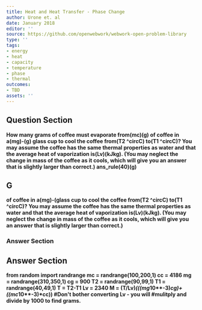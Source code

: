 ```yaml
---
title: Heat and Heat Transfer - Phase Change
author: Urone et. al
date: January 2018
editor: ''
source: https://github.com/openwebwork/webwork-open-problem-library
type: ''
tags:
- energy
- heat
- capacity
- temperature
- phase
- thermal
outcomes:
- TBD
assets: ''
---
```


## Question Section 

<b>
How many grams of coffee must evaporate from(mc)(g) of coffee in a(mg)-(g) glass cup to cool the coffee from(T2 ^circC) to(T1 ^circC)? You may assume the coffee has the same thermal properties as water and that the average heat of vaporization is(Lv)(kJkg). (You may neglect the change in mass of the coffee as it cools, which will give you an answer that is slightly larger than correct.)
ans_rule(40)(g)

## G
of coffee in a(mg)-(glass cup to cool the coffee from(T2 ^circC) to(T1 ^circC)? You may assume the coffee has the same thermal properties as water and that the average heat of vaporization is(Lv)(kJkg). (You may neglect the change in mass of the coffee as it cools, which will give you an answer that is slightly larger than correct.)
### Answer Section


## Answer Section

from random import randrange
mc = randrange(100,200,1)
cc = 4186
mg = randrange(310,350,1)
cg = 900
T2 = randrange(90,99,1)
T1 = randrange(40,49,1)
T = T2-T1
Lv = 2340
M = (T/Lv)*(((mg*10**-3)*cg)+((mc*10**-3)*cc))   #Don't bother converting Lv - you will 
                                                                                            #mulitply and divide by 1000 to find grams.